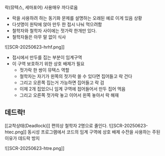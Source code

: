 락(뮤텍스, 세마포어) 사용매우 까다로움
- 락을 사용하려 하는 동기화 문제를 설명하는 오래된 예로 이게 있음
상황
 - 다섯명이 원탁에 앉아 만두 한 접시 나눠 먹으려함
 - 철학자와 철학자 사이에는 젓가락 한개만 있다.
 - 철학자들은 아무 말 없이 식사

![[SCR-20250623-hrhf.png]]
- 접시에서 만두를 집는 부분이 임계구역
- 이 구역 보호하기 위한 상호 배제가 필요
	- 젓가락 한 쌍이 뮤텍스 역할
	- 철학자는 자기가 왼쪽의 젓가락 쓸 수 있다면 집어들고 락 건다
	- 그리고 오른쪽 집는거 가능하면 집어들고 락 검
	- 이제 2개 집었으니 임계 구역에 접어들어서 만두 집어 먹음
	- 그리고 오른쪽 젓가락 놓고 이어서 왼쪽 놓아서 락 해재

## 데드락!
[[교착상태(Deadlock)]]
편의상 철학자 2명으로 줄인다.
![[SCR-20250623-htec.png]]
동시성 프로그램에서 코드의 임계 구역에 상호 배제 수잔을 사용하는 주된 이유가 데드락 방지

![[SCR-20250623-htre.png]]

